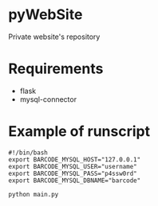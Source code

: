 # pyWebSite
Private website's repository

# Requirements
 - flask
 - mysql-connector

# Example of runscript
``` 
#!/bin/bash
export BARCODE_MYSQL_HOST="127.0.0.1"
export BARCODE_MYSQL_USER="username"
export BARCODE_MYSQL_PASS="p4ssw0rd"
export BARCODE_MYSQL_DBNAME="barcode"

python main.py
``` 